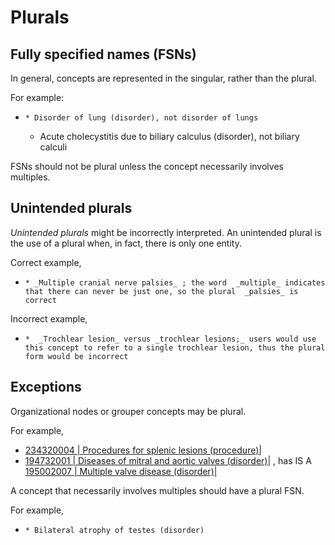 # Plurals

## Fully specified names (FSNs)

In general, concepts are represented in the singular, rather than the plural.

For example:

  *     * Disorder of lung (disorder), not disorder of lungs

    * Acute cholecystitis due to biliary calculus (disorder), not biliary calculi

FSNs should not be plural unless the concept necessarily involves multiples.

## Unintended plurals

 _Unintended plurals_ might be incorrectly interpreted. An unintended plural is the use of a plural when, in fact, there is only one entity.

Correct example,

  *     * _Multiple cranial nerve palsies_ ; the word  _multiple_ indicates that there can never be just one, so the plural  _palsies_ is correct

Incorrect example, 

  *     *  _Trochlear lesion_ versus _trochlear lesions;_ users would use this concept to refer to a single trochlear lesion, thus the plural form would be incorrect

## Exceptions

Organizational nodes or grouper concepts may be plural. 

For example,

  * [ 234320004 | Procedures for splenic lesions (procedure)|](http://snomed.info/id/234320004 "234320004 | Procedures for splenic lesions \(procedure\) |")
  * [ 194732001 | Diseases of mitral and aortic valves (disorder)|](http://snomed.info/id/194732001 "194732001 | Diseases of mitral and aortic valves \(disorder\) |") , has IS A [ 195002007 | Multiple valve disease (disorder)|](http://snomed.info/id/195002007 "195002007 | Multiple valve disease \(disorder\) |")

A concept that necessarily involves multiples should have a plural FSN. 

For example,

  *     * Bilateral atrophy of testes (disorder)

